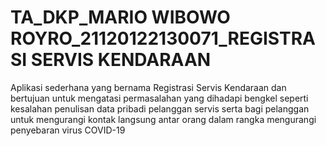 # TA_DKP_MARIO WIBOWO ROYRO_21120122130071_REGISTRASI SERVIS KENDARAAN

Aplikasi sederhana yang bernama Registrasi Servis Kendaraan dan bertujuan untuk mengatasi permasalahan yang dihadapi bengkel seperti kesalahan penulisan data pribadi pelanggan servis serta bagi pelanggan untuk mengurangi kontak langsung antar orang dalam rangka mengurangi penyebaran virus COVID-19

